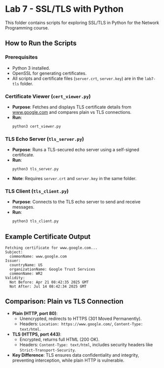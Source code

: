 # Lab 7 - SSL/TLS with Python

This folder contains scripts for exploring SSL/TLS in Python for the Network Programming course.

## How to Run the Scripts

### Prerequisites
- Python 3 installed.
- OpenSSL for generating certificates.
- All scripts and certificate files (`server.crt`, `server.key`) are in the `lab7-tls` folder.

### Certificate Viewer (`cert_viewer.py`)
- **Purpose**: Fetches and displays TLS certificate details from www.google.com and compares plain vs TLS connections.
- **Run**:
  ```bash
  python3 cert_viewer.py
  ```

### TLS Echo Server (`tls_server.py`)
- **Purpose**: Runs a TLS-secured echo server using a self-signed certificate.
- **Run**:
  ```bash
  python3 tls_server.py
  ```
- **Note**: Requires `server.crt` and `server.key` in the same folder.

### TLS Client (`tls_client.py`)
- **Purpose**: Connects to the TLS echo server to send and receive messages.
- **Run**:
  ```bash
  python3 tls_client.py
  ```

## Example Certificate Output
```
Fetching certificate for www.google.com...
Subject:
  commonName: www.google.com
Issuer:
  countryName: US
  organizationName: Google Trust Services
  commonName: WR2
Validity:
  Not Before: Apr 21 08:42:35 2025 GMT
  Not After: Jul 14 08:42:34 2025 GMT
```

## Comparison: Plain vs TLS Connection
- **Plain (HTTP, port 80)**:
  - Unencrypted, redirects to HTTPS (301 Moved Permanently).
  - Headers: `Location: https://www.google.com/`, `Content-Type: text/html`.
- **TLS (HTTPS, port 443)**:
  - Encrypted, returns full HTML (200 OK).
  - Headers: `Content-Type: text/html`, includes security headers like `Strict-Transport-Security`.
- **Key Difference**: TLS ensures data confidentiality and integrity, preventing interception, while plain HTTP is vulnerable.
